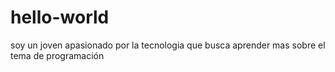 # hello-world
soy un joven apasionado por la tecnologia que busca aprender mas sobre el tema de programación

